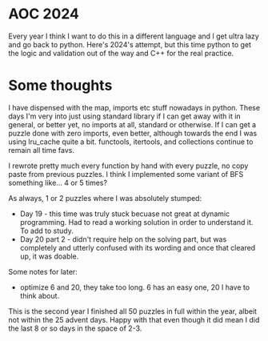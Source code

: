 # AOC 2024

Every year I think I want to do this in a different language and I get ultra lazy and go back to python. Here's 2024's attempt, but this time python to get the logic and validation out of the way and C++ for the real practice.

# Some thoughts

I have dispensed with the map, imports etc stuff nowadays in python. These days I'm very into just using standard library if I can get away with it in general, or better yet, no imports at all, standard
or otherwise. If I can get a puzzle done with zero imports, even better, although towards the end I was using lru_cache quite a bit. functools, itertools, and collections continue to remain all time
favs. 

I rewrote pretty much every function by hand with every puzzle, no copy paste from previous puzzles. I think I implemented some variant of BFS something like... 4 or 5 times? 

As always, 1 or 2 puzzles where I was absolutely stumped:   

- Day 19 - this time was truly stuck becuase not great at dynamic programming. Had to read a working solution in order to understand it. To add to study.
- Day 20 part 2 - didn't require help on the solving part, but was completely and utterly confused with its wording and once that cleared up, it was doable. 

Some notes for later:
- optimize 6 and 20, they take too long. 6 has an easy one, 20 I have to think about.

This is the second year I finished all 50 puzzles in full within the year, albeit not within the 25 advent days. Happy with that even though it did mean I did the last 8 or so days in the space of 2-3. 
